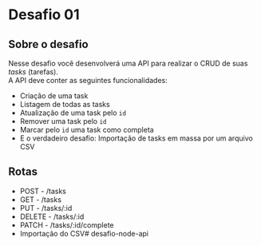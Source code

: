 # Desafio 01

## Sobre o desafio
Nesse desafio você desenvolverá uma API para realizar o CRUD de suas *tasks* (tarefas). </br>
A API deve conter as seguintes funcionalidades: </br>
- Criação de uma task
- Listagem de todas as tasks
- Atualização de uma task pelo `id`
- Remover uma task pelo `id`
- Marcar pelo `id` uma task como completa
- E o verdadeiro desafio: Importação de tasks em massa por um arquivo CSV

## Rotas
- POST - /tasks
- GET - /tasks
- PUT - /tasks/:id
- DELETE - /tasks/:id
- PATCH - /tasks/:id/complete
- Importação do CSV# desafio-node-api
